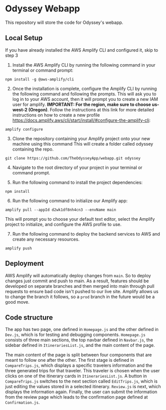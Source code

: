 # Odyssey Webapp
This repository will store the code for Odyssey's webapp. 

## Local Setup

If you have already installed the AWS Amplify CLI and configured it, skip to step 3

1. Install the AWS Amplify CLI by running the following command in your terminal or command prompt:
```
npm install -g @aws-amplify/cli
```

2. Once the installation is complete, configure the Amplify CLI by running the following command and following the prompts. This will ask you to log in to your AWS account, then it will prompt you to create a new IAM user for amplify. **IMPORTANT: For the region, make sure to choose us-west-2 (Oregon)**. Follow the instructions at this link for more detailed instructions on how to create a new profile https://docs.amplify.aws/cli/start/install/#configure-the-amplify-cli:
```
amplify configure
```


3. Clone the repository containing your Amplify project onto your new machine using this command This will create a folder called odyssey containing the repo.
```
git clone https://github.com/TheOdysseyApp/webapp.git odyssey
```

4. Navigate to the root directory of your project in your terminal or command prompt.

5. Run the following command to install the project dependencies:
```
npm install
```

6. Run the following command to initialize our Amplify app:
```
amplify pull --appId d2wk1df8nh4cn3 --envName main
```
This will prompt you to choose your default text editor, select the Amplify project to initialize, and configure the AWS profile to use.

7. Run the following command to deploy the backend services to AWS and create any necessary resources.
```
amplify push
```


## Deployment
AWS Amplify will automatically deploy changes from ```main```. So to deploy changes just commit and push to main.
As a result, features should be developed on separate branches and then merged into main through pull requests to ensure bad code isn't pushed to our live site.
Amplify allows us to change the branch it follows, so a ```prod``` branch in the future would be a good move.

## Code structure
The app has two page, one defined in ```Homepage.js``` and the other defined in ```Dev.js```, which is for testing and debugging components. ```Homepage.js``` consists of three main sections, the top navbar defined in ```Navbar.js```, the sidebar defined in ```ItinerariesList.js```, and the main content of the page. 

The main content of the page is split between four components that are meant to follow one after the other. The first stage is defined in ```CompareTrips.js```, which displays a specific travelers information and the three generated trips for that traveler. This traveler is chosen when the user clicks on one of the itinerary cards in ```ItinerariesList.js```. A button in  ```CompareTrips.js``` switches to the next section called ```EditTrips.js```, which is just editing the values stored in a selected itinerary. ```Review.js``` is next, which displays the information again. Finally, the user can submit the information from the review page which leads to the confirmation page defined at ```Confirmation.js```.


